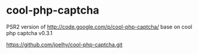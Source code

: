 cool-php-captcha
================

PSR2 version of http://code.google.com/p/cool-php-captcha/
base on cool php captcha v0.3.1

https://github.com/joelhy/cool-php-captcha.git
